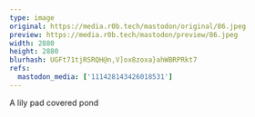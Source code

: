 ```yaml
---
type: image
original: https://media.r0b.tech/mastodon/original/86.jpeg
preview: https://media.r0b.tech/mastodon/preview/86.jpeg
width: 2880
height: 2880
blurhash: UGFt71tjRSRQH@n,V]ox8zoxa}ahWBRPRkt7
refs:
  mastodon_media: ['111428143426018531']
---
```


A lily pad covered pond
